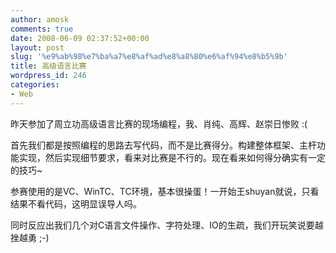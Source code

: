 ```yaml
---
author: amosk
comments: true
date: 2008-06-09 02:37:52+00:00
layout: post
slug: '%e9%ab%98%e7%ba%a7%e8%af%ad%e8%a8%80%e6%af%94%e8%b5%9b'
title: 高级语言比赛
wordpress_id: 246
categories:
- Web
---
```


昨天参加了周立功高级语言比赛的现场编程，我、肖纯、高辉、赵崇日惨败 :(

首先我们都是按照编程的思路去写代码，而不是比赛得分。构建整体框架、主杆功能实现，然后实现细节要求，看来对比赛是不行的。现在看来如何得分确实有一定的技巧~

参赛使用的是VC、WinTC、TC环境，基本很操蛋！一开始王shuyan就说，只看结果不看代码，这明显误导人吗。

同时反应出我们几个对C语言文件操作、字符处理、IO的生疏，我们开玩笑说要越挫越勇 ;-)
